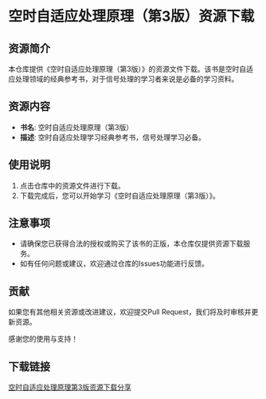 # 空时自适应处理原理（第3版）资源下载

## 资源简介

本仓库提供《空时自适应处理原理（第3版）》的资源文件下载。该书是空时自适应处理领域的经典参考书，对于信号处理的学习者来说是必备的学习资料。

## 资源内容

- **书名**: 空时自适应处理原理（第3版）
- **描述**: 空时自适应处理学习经典参考书，信号处理学习必备。

## 使用说明

1. 点击仓库中的资源文件进行下载。
2. 下载完成后，您可以开始学习《空时自适应处理原理（第3版）》。

## 注意事项

- 请确保您已获得合法的授权或购买了该书的正版，本仓库仅提供资源下载服务。
- 如有任何问题或建议，欢迎通过仓库的Issues功能进行反馈。

## 贡献

如果您有其他相关资源或改进建议，欢迎提交Pull Request，我们将及时审核并更新资源。

感谢您的使用与支持！

## 下载链接

[空时自适应处理原理第3版资源下载分享](https://pan.quark.cn/s/22109c54931b)
